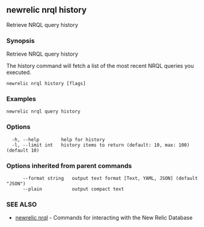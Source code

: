 ## newrelic nrql history

Retrieve NRQL query history

### Synopsis

Retrieve NRQL query history

The history command will fetch a list of the most recent NRQL queries you executed.


```
newrelic nrql history [flags]
```

### Examples

```
newrelic nrql query history
```

### Options

```
  -h, --help        help for history
  -l, --limit int   history items to return (default: 10, max: 100) (default 10)
```

### Options inherited from parent commands

```
      --format string   output text format [Text, YAML, JSON] (default "JSON")
      --plain           output compact text
```

### SEE ALSO

* [newrelic nrql](newrelic_nrql.md)	 - Commands for interacting with the New Relic Database

